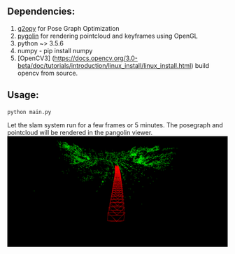 ## Dependencies:
1. [g2opy](https://github.com/uoip/g2opy) for Pose Graph Optimization
2. [pygolin](https://github.com/stevenlovegrove/Pangolin) for rendering pointcloud and keyframes using OpenGL
3. python ~> 3.5.6
4. numpy - pip install numpy
5. [OpenCV3] (https://docs.opencv.org/3.0-beta/doc/tutorials/introduction/linux_install/linux_install.html) build opencv from source.


## Usage:
```
python main.py
```
Let the slam system run for a few frames or 5 minutes. The posegraph and pointcloud will be rendered in the pangolin viewer.
[![posegraph](https://github.com/KaunilD/feature_monocular_slam/blob/master/res/screen.png)](https://vimeo.com/303207923)



